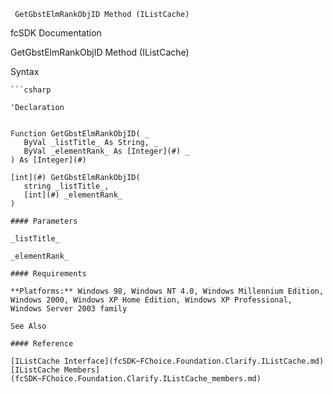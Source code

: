 ﻿     GetGbstElmRankObjID Method (IListCache)                                                   

fcSDK Documentation

GetGbstElmRankObjID Method (IListCache)

Syntax

```vbnet
```csharp

'Declaration
 

Function GetGbstElmRankObjID( _
   ByVal _listTitle_ As String, _
   ByVal _elementRank_ As [Integer](#) _
) As [Integer](#)

[int](#) GetGbstElmRankObjID( 
   string _listTitle_,
   [int](#) _elementRank_
)

#### Parameters

_listTitle_

_elementRank_

#### Requirements

**Platforms:** Windows 98, Windows NT 4.0, Windows Millennium Edition, Windows 2000, Windows XP Home Edition, Windows XP Professional, Windows Server 2003 family

See Also

#### Reference

[IListCache Interface](fcSDK~FChoice.Foundation.Clarify.IListCache.md)  
[IListCache Members](fcSDK~FChoice.Foundation.Clarify.IListCache_members.md)